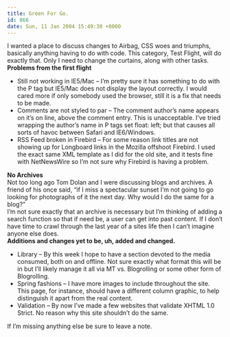 ```yaml
---
title: Green For Go.
id: 866
date: Sun, 11 Jan 2004 15:49:30 +0000
---
```


I wanted a place to discuss changes to Airbag, <span class="caps">CSS</span> woes and triumphs, basically anything having to do with code. This category, Test Flight, will do exactly that. Only I need to change the curtains, along with other tasks.  
**Problems from the first flight**

- Still not working in IE5/Mac – I’m pretty sure it has something to do with the P tag but IE5/Mac does not display the layout correctly. I would cared more if only somebody used the browser, still it is a fix that needs to be made.
- Comments are not styled to par – The comment author’s name appears on it’s on line, above the comment entry. This is unacceptable. I’ve tried wrapping the author’s name in P tags set float: left; but that causes all sorts of havoc between Safari and IE6/Windows.
- <span class="caps">RSS</span> Feed broken in Firebird – For some reason link titles are not showing up for Longboard links in the Mozilla offshoot Firebird. I used the exact same <span class="caps">XML</span> template as I did for the old site, and it tests fine with NetNewsWire so I’m not sure why Firebird is having a problem.

**No Archives**  
 Not too long ago Tom Dolan and I were discussing blogs and archives. A friend of his once said, “if I miss a spectacular sunset I’m not going to go looking for photographs of it the next day. Why would I do the same for a blog?”  
 I’m not sure exactly that an archive is necessary but I’m thinking of adding a search function so that if need be, a user can get into past content. If I don’t have time to crawl through the last year of a sites life then I can’t imagine anyone else does.  
**Additions and changes yet to be, uh, added and changed.**

- Library – By this week I hope to have a section devoted to the media consumed, both on and offline. Not sure exactly what format this will be in but I’ll likely manage it all via MT vs. Blogrolling or some other form of Blogrolling.
- Spring fashions – I have more images to include throughout the site. This page, for instance, should have a different column graphic, to help distinguish it apart from the real content.
- Validation – By now I’ve made a few websites that validate <span class="caps">XHTML</span> 1.0 Strict. No reason why this site shouldn’t do the same.

If I’m missing anything else be sure to leave a note.


